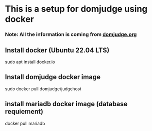 # This is a setup for domjudge using docker

### Note: All the information is coming from [domjudge.org](https://www.domjudge.org/about)

## Install docker (Ubuntu 22.04 LTS)

sudo apt install docker.io

## Install domjudge docker image

sudo docker pull domjudge/judgehost

## install mariadb docker image (database requiement)

docker pull mariadb

